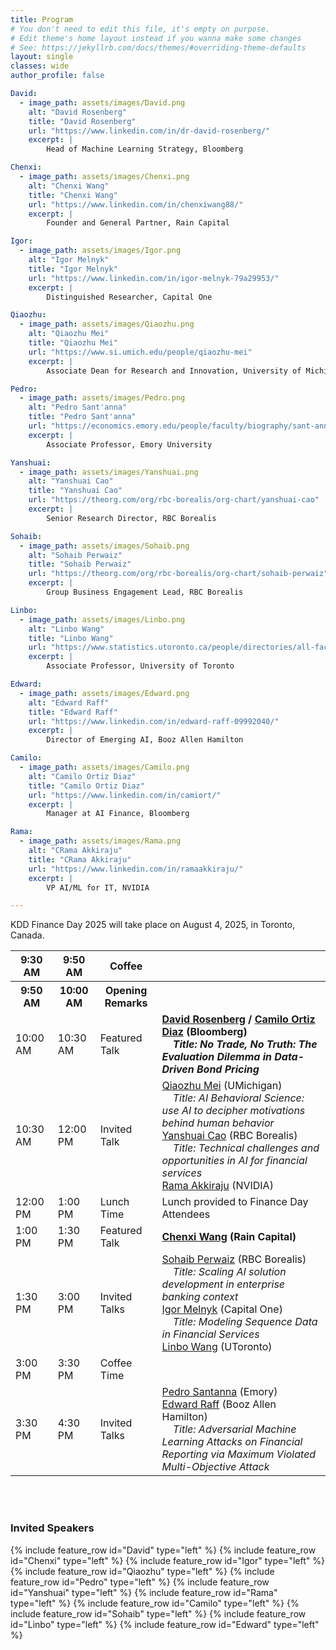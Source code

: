 ```yaml
---
title: Program
# You don't need to edit this file, it's empty on purpose.
# Edit theme's home layout instead if you wanna make some changes
# See: https://jekyllrb.com/docs/themes/#overriding-theme-defaults
layout: single
classes: wide
author_profile: false

David:
  - image_path: assets/images/David.png
    alt: "David Rosenberg"
    title: "David Rosenberg"
    url: "https://www.linkedin.com/in/dr-david-rosenberg/"
    excerpt: |
        Head of Machine Learning Strategy, Bloomberg

Chenxi:
  - image_path: assets/images/Chenxi.png
    alt: "Chenxi Wang"
    title: "Chenxi Wang"
    url: "https://www.linkedin.com/in/chenxiwang88/"
    excerpt: |
        Founder and General Partner, Rain Capital

Igor:
  - image_path: assets/images/Igor.png
    alt: "Igor Melnyk"
    title: "Igor Melnyk"
    url: "https://www.linkedin.com/in/igor-melnyk-79a29953/"
    excerpt: |
        Distinguished Researcher, Capital One

Qiaozhu:
  - image_path: assets/images/Qiaozhu.png
    alt: "Qiaozhu Mei"
    title: "Qiaozhu Mei"
    url: "https://www.si.umich.edu/people/qiaozhu-mei"
    excerpt: |
        Associate Dean for Research and Innovation, University of Michigan

Pedro:
  - image_path: assets/images/Pedro.png
    alt: "Pedro Sant'anna"
    title: "Pedro Sant'anna"
    url: "https://economics.emory.edu/people/faculty/biography/sant-anna-pedro.html"
    excerpt: |
        Associate Professor, Emory University

Yanshuai:
  - image_path: assets/images/Yanshuai.png
    alt: "Yanshuai Cao"
    title: "Yanshuai Cao"
    url: "https://theorg.com/org/rbc-borealis/org-chart/yanshuai-cao"
    excerpt: |
        Senior Research Director, RBC Borealis

Sohaib:
  - image_path: assets/images/Sohaib.png
    alt: "Sohaib Perwaiz"
    title: "Sohaib Perwaiz"
    url: "https://theorg.com/org/rbc-borealis/org-chart/sohaib-perwaiz"
    excerpt: |
        Group Business Engagement Lead, RBC Borealis

Linbo:
  - image_path: assets/images/Linbo.png
    alt: "Linbo Wang"
    title: "Linbo Wang"
    url: "https://www.statistics.utoronto.ca/people/directories/all-faculty/linbo-wang"
    excerpt: |
        Associate Professor, University of Toronto

Edward:
  - image_path: assets/images/Edward.png
    alt: "Edward Raff"
    title: "Edward Raff"
    url: "https://www.linkedin.com/in/edward-raff-09992040/"
    excerpt: |
        Director of Emerging AI, Booz Allen Hamilton

Camilo:
  - image_path: assets/images/Camilo.png
    alt: "Camilo Ortiz Diaz"
    title: "Camilo Ortiz Diaz"
    url: "https://www.linkedin.com/in/camiort/"
    excerpt: |
        Manager at AI Finance, Bloomberg

Rama:
  - image_path: assets/images/Rama.png
    alt: "CRama Akkiraju"
    title: "CRama Akkiraju"
    url: "https://www.linkedin.com/in/ramaakkiraju/"
    excerpt: |
        VP AI/ML for IT, NVIDIA

---
```

KDD Finance Day 2025 will take place on August 4, 2025, in Toronto, Canada.


<table class="tg">
<tbody>
    <tr>
        <th class="tg-feht">9:30 AM</th>
        <th class="tg-feht">9:50 AM</th>
        <th class="tg-feht">Coffee</th>
        <th class="tg-feht"></th>
    </tr>
    <tr>
        <th class="tg-feht">9:50 AM</th>
        <th class="tg-feht">10:00 AM</th>
        <th class="tg-feht">Opening Remarks</th>
        <th class="tg-feht"></th>
    </tr>
    <tr>
        <td class="tg-73oq">10:00 AM</td>
        <td class="tg-73oq">10:30 AM</td>
        <td class="tg-73oq">Featured Talk</td>
        <td class="tg-73oq">
        <b><a href="https://www.linkedin.com/in/dr-david-rosenberg/">David Rosenberg</a> / <a href="https://www.linkedin.com/in/camiort/">Camilo Ortiz Diaz</a> (Bloomberg)</b>
        <br>&nbsp;&nbsp;&nbsp;&nbsp;<em><b>Title: No Trade, No Truth: The Evaluation Dilemma in Data-Driven Bond Pricing</b></em>
        </td>
    </tr>
    <tr>
        <td class="tg-73oq">10:30 AM</td>
        <td class="tg-73oq">12:00 PM</td>
        <td class="tg-73oq">Invited Talk</td>
        <td class="tg-73oq">
        <a href="https://www.si.umich.edu/people/qiaozhu-mei">Qiaozhu Mei</a> (UMichigan)
        <br>&nbsp;&nbsp;&nbsp;&nbsp;<em>Title: AI Behavioral Science: use AI to decipher motivations behind human behavior</em>
        <br><a href="https://theorg.com/org/rbc-borealis/org-chart/yanshuai-cao">Yanshuai Cao</a> (RBC Borealis)
        <br>&nbsp;&nbsp;&nbsp;&nbsp;<em>Title: Technical challenges and opportunities in AI for financial services</em>
        <br><a href="https://www.linkedin.com/in/ramaakkiraju/">Rama Akkiraju</a> (NVIDIA)
        </td>
    </tr>
    <tr>
        <td class="tg-vwhn">12:00 PM</td>
        <td class="tg-vwhn">1:00 PM</td>
        <td class="tg-vwhn">Lunch Time</td>
        <td class="tg-vwhn">Lunch provided to Finance Day Attendees</td>
    </tr>
    <tr>
        <td class="tg-73oq">1:00 PM</td>
        <td class="tg-73oq">1:30 PM</td>
        <td class="tg-73oq">Featured Talk</td>
        <td class="tg-73oq">
        <b><a href="https://www.linkedin.com/in/chenxiwang88/">Chenxi Wang</a> (Rain Capital)</b>
        </td>
    </tr>
    <tr>
        <td class="tg-73oq">1:30 PM</td>
        <td class="tg-73oq">3:00 PM</td>
        <td class="tg-73oq">Invited Talks</td>
        <td class="tg-73oq">
        <a href="https://theorg.com/org/rbc-borealis/org-chart/sohaib-perwaiz">Sohaib Perwaiz</a> (RBC Borealis)
        <br>&nbsp;&nbsp;&nbsp;&nbsp;<em>Title: Scaling AI solution development in enterprise banking context</em>
        <br><a href="https://www.linkedin.com/in/igor-melnyk-79a29953/">Igor Melnyk</a> (Capital One)
        <br>&nbsp;&nbsp;&nbsp;&nbsp;<em>Title: Modeling Sequence Data in Financial Services</em>
        <br><a href="https://www.statistics.utoronto.ca/people/directories/all-faculty/linbo-wang">Linbo Wang</a> (UToronto)
        </td>
    </tr>
    <tr>
        <td class="tg-vwhn">3:00 PM</td>
        <td class="tg-vwhn">3:30 PM</td>
        <td class="tg-vwhn">Coffee Time</td>
        <td class="tg-vwhn"></td>
    </tr>
    <tr>
        <td class="tg-73oq">3:30 PM</td>
        <td class="tg-73oq">4:30 PM</td>
        <td class="tg-73oq">Invited Talks</td>
        <td class="tg-73oq">
        <a href="https://economics.emory.edu/people/faculty/biography/sant-anna-pedro.html">Pedro Santanna</a> (Emory)
        <br><a href="https://www.linkedin.com/in/edward-raff-09992040/">Edward Raff</a> (Booz Allen Hamilton)
        <br>&nbsp;&nbsp;&nbsp;&nbsp;<em>Title: Adversarial Machine Learning Attacks on Financial Reporting via Maximum Violated Multi-Objective Attack</em>
        </td>
    </tr>
</tbody>
</table>

<br />
<br/>
<section class="organizers" markdown="1">
  
### Invited Speakers
{% include feature_row id="David" type="left" %}
{% include feature_row id="Chenxi" type="left" %}
{% include feature_row id="Igor" type="left" %}
{% include feature_row id="Qiaozhu" type="left" %}
{% include feature_row id="Pedro" type="left" %}
{% include feature_row id="Yanshuai" type="left" %}
{% include feature_row id="Rama" type="left" %}
{% include feature_row id="Camilo" type="left" %}
{% include feature_row id="Sohaib" type="left" %}
{% include feature_row id="Linbo" type="left" %}
{% include feature_row id="Edward" type="left" %}


</section>
